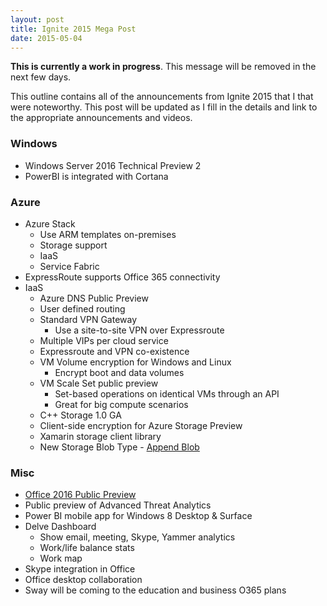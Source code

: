 ```yaml
---
layout: post
title: Ignite 2015 Mega Post
date: 2015-05-04
---
```


**This is currently a work in progress**. This message will be removed in the next few days.

This outline contains all of the announcements from Ignite 2015 that I that were noteworthy. This post will be updated as I fill in the details and link to the appropriate announcements and videos.

### Windows

* Windows Server 2016 Technical Preview 2
* PowerBI is integrated with Cortana

### Azure

* Azure Stack
	* Use ARM templates on-premises
	* Storage support
	* IaaS
	* Service Fabric
* ExpressRoute supports Office 365 connectivity
* IaaS
	* Azure DNS Public Preview
	* User defined routing
	* Standard VPN Gateway
		* Use a site-to-site VPN over Expressroute
	* Multiple VIPs per cloud service
	* Expressroute and VPN co-existence
	* VM Volume encryption for Windows and Linux
		* Encrypt boot and data volumes
	* VM Scale Set public preview
		* Set-based operations on identical VMs through an API
		* Great for big compute scenarios
	* C++ Storage 1.0 GA
	* Client-side encryption for Azure Storage Preview
	* Xamarin storage client library
	* New Storage Blob Type - [Append Blob](http://blogs.msdn.com/b/windowsazurestorage/archive/2015/04/13/introducing-azure-storage-append-blob.aspx)


### Misc

* [Office 2016 Public Preview](http://blogs.office.com/2015/05/04/office-2016-public-preview-now-available/)
* Public preview of Advanced Threat Analytics
* Power BI mobile app for Windows 8 Desktop & Surface
* Delve Dashboard
	* Show email, meeting, Skype, Yammer analytics
	* Work/life balance stats
	* Work map
* Skype integration in Office
* Office desktop collaboration
* Sway will be coming to the education and business O365 plans